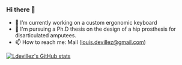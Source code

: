 ### Hi there 👋

- 🔭 I’m currently working on a custom ergonomic keyboard
- 🌱 I'm pursuing a Ph.D thesis on the design of a hip prosthesis for disarticulated amputees.
- 📫 How to reach me: Mail (louis.devillez@gmail.com)

[![Ldevillez's GitHub stats](https://github-readme-stats.vercel.app/api?username=ldevillez&show_icons=true)](https://github.com/anuraghazra/github-readme-stats)


<!--
**ldevillez/ldevillez** is a ✨ _special_ ✨ repository because its `README.md` (this file) appears on your GitHub profile.

Here are some ideas to get you started:

- 🔭 I’m currently working on ...
- 🌱 I’m currently learning ...
- 👯 I’m looking to collaborate on ...
- 🤔 I’m looking for help with ...
- 💬 Ask me about ...
- 📫 How to reach me: ...
- 😄 Pronouns: ...
- ⚡ Fun fact: ...


<p align="center">
  <img src="https://github-readme-stats.vercel.app/api/top-langs/?username=ldevillez"></img>
</p>
-->
